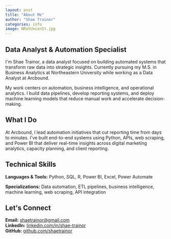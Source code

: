 ```yaml
---
layout: post
title: "About Me"
author: "Shae Trainor"
categories: info
image: NRatUnionSt.jpg
---
```


## Data Analyst & Automation Specialist

I'm Shae Trainor, a data analyst focused on building automated systems that transform raw data into strategic insights. Currently pursuing my M.S. in Business Analytics at Northeastern University while working as a Data Analyst at Arcbound.

My work centers on automation, business intelligence, and operational analytics. I build data pipelines, develop reporting systems, and deploy machine learning models that reduce manual work and accelerate decision-making.

## What I Do

At Arcbound, I lead automation initiatives that cut reporting time from days to minutes. I've built end-to-end systems using Python, APIs, web scraping, and Power BI that deliver real-time insights across digital marketing analytics, capacity planning, and client reporting.

## Technical Skills

**Languages & Tools:** Python, SQL, R, Power BI, Excel, Power Automate

**Specializations:** Data automation, ETL pipelines, business intelligence, machine learning, web scraping, API integration

## Let's Connect

**Email:** shaetrainor@gmail.com  
**LinkedIn:** [linkedin.com/in/shae-trainor](https://linkedin.com/in/shae-trainor)  
**GitHub:** [github.com/shaetrainor](https://github.com/shaetrainor)
